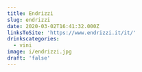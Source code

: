 ```yaml
---
title: Endrizzi
slug: endrizzi
date: 2020-03-02T16:41:32.000Z
linksToSite: 'https://www.endrizzi.it/it/'
drinkscategories:
  - vini
image: i/endrizzi.jpg
draft: 'false'
---
```

